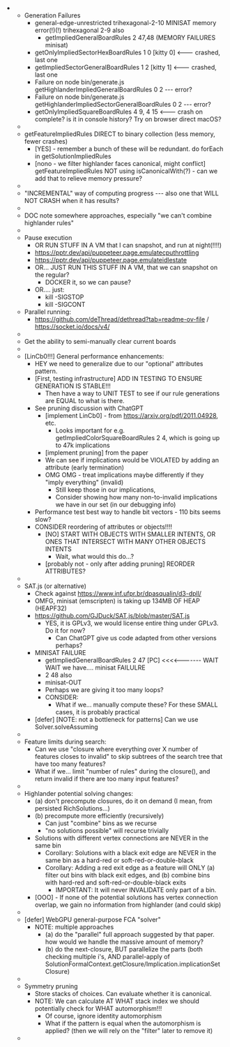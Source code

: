 
- 
  - Generation Failures
    - general-edge-unrestricted trihexagonal-2-10 MINISAT memory error(!)(!) trihexagonal 2-9 also
        - getImpliedGeneralBoardRules 2 47,48 (MEMORY FAILURES minisat) 
    - getOnlyImpliedSectorHexBoardRules 1 0 [kitty 0] <--- crashed, last one
    - getImpliedSectorGeneralBoardRules 1 2 [kitty 1] <--- crashed, last one
    - Failure on node bin/generate.js getHighlanderImpliedGeneralBoardRules 0 2 --- error?
    - Failure on node bin/generate.js getHighlanderImpliedSectorGeneralBoardRules 0 2 --- error?
    - getOnlyImpliedSquareBoardRules 4 9, 4 15 <--- crash on complete? is it in console history? Try on browser direct macOS?
  - 
  - getFeatureImpliedRules DIRECT to binary collection (less memory, fewer crashes)
    - [YES] - remember a bunch of these will be redundant. do forEach in getSolutionImpliedRules 
    - [nono - we filter highlander faces canonical, might conflict] getFeatureImpliedRules NOT using isCanonicalWith(?) - can we add that to relieve memory pressure?
  - 
  - "INCREMENTAL" way of computing progress --- also one that WILL NOT CRASH when it has results?
  - 
  - DOC note somewhere approaches, especially "we can't combine highlander rules"
  - 
  - Pause execution
    - OR RUN STUFF IN A VM that I can snapshot, and run at night(!!!!)
    - https://pptr.dev/api/puppeteer.page.emulatecputhrottling
    - https://pptr.dev/api/puppeteer.page.emulateidlestate
    - OR... JUST RUN THIS STUFF IN A VM, that we can snapshot on the regular?
      - DOCKER it, so we can pause?
    - OR.... just:
      - kill -SIGSTOP <pid>
      - kill -SIGCONT <pid>
  - Parallel running:
    - https://github.com/deThread/dethread?tab=readme-ov-file / https://socket.io/docs/v4/
  - 
  - Get the ability to semi-manually clear current boards
  - 
  - [LinCb0!!!] General performance enhancements:
    - HEY we need to generalize due to our "optional" attributes pattern.
    - [First, testing infrastructure] ADD IN TESTING TO ENSURE GENERATION IS STABLE!!!
      - Then have a way to UNIT TEST to see if our rule generations are EQUAL to what is there.
    - See pruning discussion with ChatGPT
      - [implement LinCb0] - from https://arxiv.org/pdf/2011.04928, etc.
        - Looks important for e.g. getImpliedColorSquareBoardRules 2 4, which is going up to 47k implications 
      - [implement pruning] from the paper
      - We can see if implications would be VIOLATED by adding an attribute (early termination)
      - OMG OMG - treat implications maybe differently if they "imply everything" (invalid)
        - Still keep those in our implications,
        - Consider showing how many non-to-invalid implications we have in our set (in our debugging info)
    - Performance test best way to handle bit vectors - 110 bits seems slow?
    - CONSIDER reordering of attributes or objects!!!!
      - [NO] START WITH OBJECTS WITH SMALLER INTENTS, OR ONES THAT INTERSECT WITH MANY OTHER OBJECTS INTENTS
        - Wait, what would this do...?
      - [probably not - only after adding pruning] REORDER ATTRIBUTES?
  -
  - SAT.js (or alternative)
    - Check against https://www.inf.ufpr.br/dpasqualin/d3-dpll/ 
    - OMFG, minisat (emscripten) is taking up 134MB OF HEAP (HEAPF32)
    - https://github.com/GJDuck/SAT.js/blob/master/SAT.js
      - YES, it is GPLv3, we would license entire thing under GPLv3. Do it for now?
        - Can ChatGPT give us code adapted from other versions perhaps?
    - MINISAT FAILURE
      - getImpliedGeneralBoardRules 2 47 [PC] <<<<------- WAIT WAIT we have.... minisat FAILULRE
      - 2 48 also
      - minisat-OUT
      - Perhaps we are giving it too many loops?
      - CONSIDER:
        - What if we... manually compute these? For these SMALL cases, it is probably practical
    - [defer] [NOTE: not a bottleneck for patterns] Can we use Solver.solveAssuming
  - 
  - Feature limits during search:
    - Can we use "closure where everything over X number of features closes to invalid" to skip subtrees of the search tree that have too many features?
    - What if we... limit "number of rules" during the closure(), and return invalid if there are too many input features?
  -
  - Highlander potential solving changes:
    - (a) don't precompute closures, do it on demand (I mean, from persisted RichSolutions...)
    - (b) precompute more efficiently (recursively)
      - Can just "combine" bins as we recurse
      - "no solutions possible" will recurse trivially
    - Solutions with different vertex connections are NEVER in the same bin
      - Corollary: Solutions with a black exit edge are NEVER in the same bin as a hard-red or soft-red-or-double-black
      - Corollary: Adding a red exit edge as a feature will ONLY (a) filter out bins with black exit edges, and (b) combine bins with hard-red and soft-red-or-double-black exits
        - IMPORTANT: It will never INVALIDATE only part of a bin.
    - [OOO] - If none of the potential solutions has vertex connection overlap, we gain no information from highlander (and could skip)
  -  
  - [defer] WebGPU general-purpose FCA "solver"
    - NOTE: multiple approaches
      - (a) do the "parallel" full approach suggested by that paper. how would we handle the massive amount of memory?
      - (b) do the next-closure, BUT parallelize the parts (both checking multiple i's, AND parallel-apply of SolutionFormalContext.getClosure/Implication.implicationSetClosure)
  - 
  - Symmetry pruning
    - Store stacks of choices. Can evaluate whether it is canonical.
    - NOTE: We can calculate AT WHAT stack index we should potentially check for WHAT automorphism!!!
      - Of course, ignore identity automorphism 
      - What if the pattern is equal when the automorphism is applied? (then we will rely on the "filter" later to remove it)
  - 